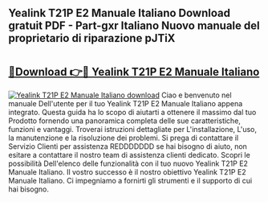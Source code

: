 ## Yealink T21P E2 Manuale Italiano Download gratuit PDF - Part-gxr Italiano Nuovo manuale del proprietario di riparazione pJTiX

# <h2><a href="http://dfbrcun.blite.top/?on=Yealink+T21P+E2+Manuale+Italiano">🔗Download 👉🔴 Yealink T21P E2 Manuale Italiano</a></h2>

[![Yealink T21P E2 Manuale Italiano download](https://i.imgur.com/lujVjoI.png)](http://dfbrcun.blite.top/?on=Yealink+T21P+E2+Manuale+Italiano)
Ciao e benvenuto nel manuale Dell'utente per il tuo Yealink T21P E2 Manuale Italiano appena integrato. Questa guida ha lo scopo di aiutarti a ottenere il massimo dal tuo Prodotto fornendo una panoramica completa delle sue caratteristiche, funzioni e vantaggi. Troverai istruzioni dettagliate per L'installazione, L'uso, la manutenzione e la risoluzione dei problemi. Si prega di contattare il Servizio Clienti per assistenza REDDDDDDD se hai bisogno di aiuto, non esitare a contattare il nostro team di assistenza clienti dedicato. Scopri le possibilità Dell'elenco delle funzionalità con il tuo nuovo Yealink T21P E2 Manuale Italiano. Il vostro successo è il nostro obiettivo Yealink T21P E2 Manuale Italiano. Ci impegniamo a fornirti gli strumenti e il supporto di cui hai bisogno.
